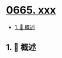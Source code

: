# [0665. xxx](https://github.com/Tdahuyou/TNotes.leetcode/tree/main/notes/0665.%20xxx)

<!-- region:toc -->

- [1. 📝 概述](#1--概述)

<!-- endregion:toc -->

## 1. 📝 概述
